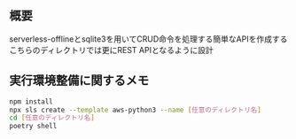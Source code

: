 ## 概要
serverless-offlineとsqlite3を用いてCRUD命令を処理する簡単なAPIを作成する  
こちらのディレクトリでは更にREST APIとなるように設計

## 実行環境整備に関するメモ
```bash
npm install 
npx sls create --template aws-python3 --name [任意のディレクトリ名]
cd [任意のディレクトリ名]
poetry shell
```
